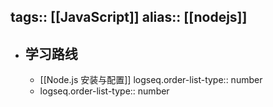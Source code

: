 tags:: [[JavaScript]] 
alias:: [[nodejs]]
---

- ## 学习路线
	- [[Node.js 安装与配置]]
	  logseq.order-list-type:: number
	- logseq.order-list-type:: number